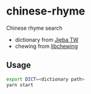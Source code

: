 # chinese-rhyme

Chinese rhyme search

- dictionary from [Jieba TW](https://github.com/ldkrsi/jieba-zh_TW/)
- chewing from [libchewing](https://github.com/chewing/libchewing)

## Usage

```bash
export DICT=<dictionary path>
yarn start
```
